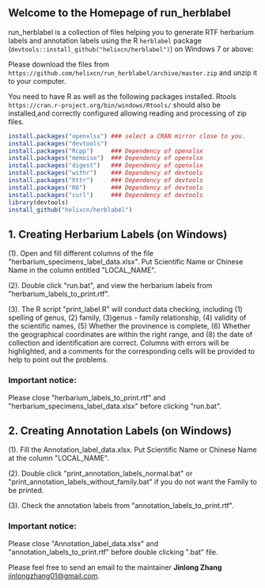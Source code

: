 ## Welcome to the Homepage of run_herblabel

run_herblabel is a collection of files helping you to generate RTF herbarium labels and annotation labels using the R `herblabel` package (`devtools::install_github("helixcn/herblabel")`) on Windows 7 or above: 

Please download the files from `https://github.com/helixcn/run_herblabel/archive/master.zip` and unzip it to your computer. 

You need to have R as well as the following packages installed. Rtools `https://cran.r-project.org/bin/windows/Rtools/` should also be installed,and correctly configured allowing reading and processing of zip files. 

```R
install.packages("openxlsx") ### select a CRAN mirror close to you. 
install.packages("devtools")
install.packages("Rcpp")     ### Dependency of openxlsx
install.packages("memoise")  ### Dependency of openxlsx 
install.packages("digest")   ### Dependency of openxlsx
install.packages("withr")    ### Dependency of devtools
install.packages("httr")     ### Dependency of devtools
install.packages("R6")       ### Dependency of devtools
install.packages("curl")     ### Dependency of devtools
library(devtools)
install_github("helixcn/herblabel") 
```
## 1. Creating Herbarium Labels (on Windows)

(1). Open and fill different columns of the file "herbarium_specimens_label_data.xlsx". Put Scientific Name or Chinese Name in the column entitled "LOCAL_NAME".

(2). Double click "run.bat", and view the herbarium labels from "herbarium_labels_to_print.rtf". 

(3). The R script "print_label.R" will conduct data checking, including (1) spelling of genus, (2) family,  (3)genus - family relationship, (4) validity of the scientific names, (5) Whether the provinence is complete, (6) Whether the geographical coordinates are within the right range, and (8) the date of collection and identification are correct. Columns with errors will be highlighted, and a comments for the corresponding cells will be provided to help to point out the problems. 

### Important notice: 
Please close "herbarium_labels_to_print.rtf" and "herbarium_specimens_label_data.xlsx" before clicking "run.bat". 

## 2. Creating Annotation Labels (on Windows)

(1). Fill the Annotation_label_data.xlsx. Put Scientific Name or Chinese Name at the column "LOCAL_NAME".

(2). Double click "print_annotation_labels_normal.bat" or "print_annotation_labels_without_family.bat" if you do not want the Family to be printed. 

(3). Check the annotation labels from "annotation_labels_to_print.rtf".

### Important notice: 
Please close "Annotation_label_data.xlsx" and "annotation_labels_to_print.rtf" before double clicking ".bat" file. 

Please feel free to send an email to the maintainer **Jinlong Zhang** <jinlongzhang01@gmail.com>.
